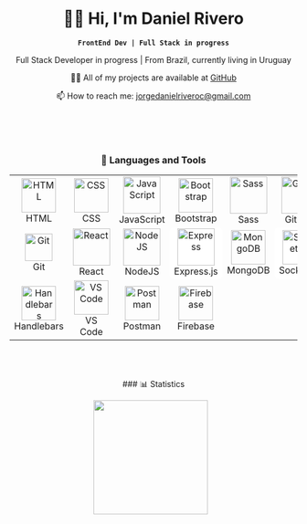 <div align="center">

# 👨‍💻 Hi, I'm Daniel Rivero

**`FrontEnd Dev | Full Stack in progress`**

Full Stack Developer in progress | From Brazil, currently living in Uruguay

👨‍💻 All of my projects are available at [GitHub](https://github.com/Dan13lrivero)

📫 How to reach me: jorgedanielriveroc@gmail.com

</div>
</br>
</br>
</br>

<h3 align="center">🔧 Languages and Tools</h3>

<table align="center">
 <tr>
  <td align="center" width="96">
    <img src="https://cdn.jsdelivr.net/gh/devicons/devicon@latest/icons/html5/html5-original.svg" width="60" height="60" alt="HTML" />
    <br>HTML
  </td>
  <td align="center" width="96">
    <img src="https://cdn.jsdelivr.net/gh/devicons/devicon@latest/icons/css3/css3-original.svg" width="60" height="60" alt="CSS" />
    <br>CSS
  </td>
  <td align="center" width="96">
    <img src="https://techstack-generator.vercel.app/js-icon.svg" width="65" height="65" alt="JavaScript" />
    <br>JavaScript
  </td>
  <td align="center" width="96">
    <img src="https://cdn.jsdelivr.net/gh/devicons/devicon@latest/icons/bootstrap/bootstrap-original.svg" width="60" height="60" alt="Bootstrap" />
    <br>Bootstrap
  </td>
  <td align="center" width="96">
    <img src="https://techstack-generator.vercel.app/sass-icon.svg" width="65" height="65" alt="Sass" />
    <br>Sass
  </td>
  <td align="center" width="96">
    <img src="https://techstack-generator.vercel.app/github-icon.svg" width="65" height="65" alt="GitHub" />
    <br>GitHub
  </td>
</tr>
<tr>
  <td align="center" width="96">
    <img src="https://user-images.githubusercontent.com/25181517/192108372-f71d70ac-7ae6-4c0d-8395-51d8870c2ef0.png" width="48" height="48" alt="Git" />
    <br>Git
  </td>
  <td align="center" width="96">
    <img src="https://techstack-generator.vercel.app/react-icon.svg" width="65" height="65" alt="React" />
    <br>React
  </td>
  <td align="center" width="96">
    <img src="https://skillicons.dev/icons?i=nodejs" width="65" height="65" alt="NodeJS" />
    <br>NodeJS
  </td>
  <td align="center" width="96" style="background-color: white; border-radius: 8px;">
    <img src="https://skillicons.dev/icons?i=express" width="65" height="65" alt="Express" />
    <br>Express.js
  </td>
  <td align="center" width="96">
    <img src="https://cdn.jsdelivr.net/gh/devicons/devicon/icons/mongodb/mongodb-original.svg" width="60" height="60" alt="MongoDB" />
    <br>MongoDB
  </td>
  <td align="center" width="96" style="background-color: white; border-radius: 8px;">
    <img src="https://cdn.worldvectorlogo.com/logos/socket-io.svg" width="60" height="60" alt="Socket.IO" />
    <br>Socket.IO
  </td>
</tr>
<tr>
  <td align="center" width="96">
    <img src="https://cdn.worldvectorlogo.com/logos/handlebars-1.svg" width="60" height="60" alt="Handlebars" />
    <br>Handlebars
  </td>
  <td align="center" width="96">
    <img src="https://cdn.jsdelivr.net/gh/devicons/devicon@latest/icons/vscode/vscode-original.svg" width="60" height="60" alt="VS Code" />
    <br>VS Code
  </td>
  <td align="center" width="96">
    <img src="https://skillicons.dev/icons?i=postman" width="60" height="60" alt="Postman" />
    <br>Postman
  </td>
  <td align="center" width="96">
    <img src="https://cdn.worldvectorlogo.com/logos/firebase-1.svg" width="60" height="60" alt="Firebase" />
    <br>Firebase
  </td>
</tr>
</table>

<br/>
<br/>
<br/>
<div align="center">
### 📊 Statistics

<img
    align="center"
    height="200"
    style="padding-right: 10px;"
    src="https://github-readme-stats.vercel.app/api/top-langs/?username=Dan13lrivero&theme=radical&layout=compact&custom_title=Technologies"
/>
</div>

